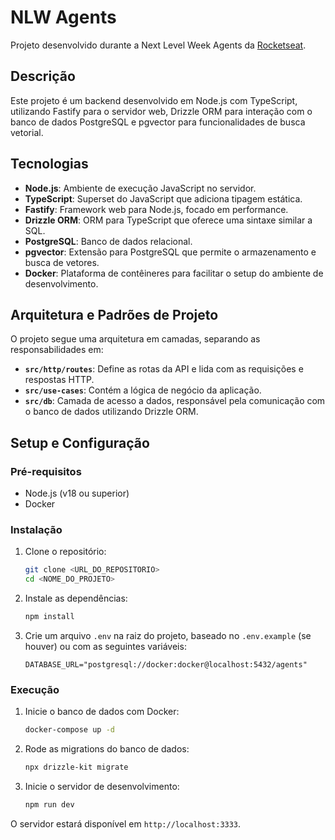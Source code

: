 # NLW Agents

Projeto desenvolvido durante a Next Level Week Agents da [Rocketseat](https://www.rocketseat.com.br/).

## Descrição

Este projeto é um backend desenvolvido em Node.js com TypeScript, utilizando Fastify para o servidor web, Drizzle ORM para interação com o banco de dados PostgreSQL e pgvector para funcionalidades de busca vetorial.

## Tecnologias

- **Node.js**: Ambiente de execução JavaScript no servidor.
- **TypeScript**: Superset do JavaScript que adiciona tipagem estática.
- **Fastify**: Framework web para Node.js, focado em performance.
- **Drizzle ORM**: ORM para TypeScript que oferece uma sintaxe similar a SQL.
- **PostgreSQL**: Banco de dados relacional.
- **pgvector**: Extensão para PostgreSQL que permite o armazenamento e busca de vetores.
- **Docker**: Plataforma de contêineres para facilitar o setup do ambiente de desenvolvimento.

## Arquitetura e Padrões de Projeto

O projeto segue uma arquitetura em camadas, separando as responsabilidades em:

- **`src/http/routes`**: Define as rotas da API e lida com as requisições e respostas HTTP.
- **`src/use-cases`**: Contém a lógica de negócio da aplicação.
- **`src/db`**: Camada de acesso a dados, responsável pela comunicação com o banco de dados utilizando Drizzle ORM.

## Setup e Configuração

### Pré-requisitos

- Node.js (v18 ou superior)
- Docker

### Instalação

1. Clone o repositório:

   ```bash
   git clone <URL_DO_REPOSITORIO>
   cd <NOME_DO_PROJETO>
   ```

2. Instale as dependências:

   ```bash
   npm install
   ```

3. Crie um arquivo `.env` na raiz do projeto, baseado no `.env.example` (se houver) ou com as seguintes variáveis:

   ```env
   DATABASE_URL="postgresql://docker:docker@localhost:5432/agents"
   ```

### Execução

1. Inicie o banco de dados com Docker:

   ```bash
   docker-compose up -d
   ```

2. Rode as migrations do banco de dados:

   ```bash
   npx drizzle-kit migrate
   ```

3. Inicie o servidor de desenvolvimento:

   ```bash
   npm run dev
   ```

O servidor estará disponível em `http://localhost:3333`.
